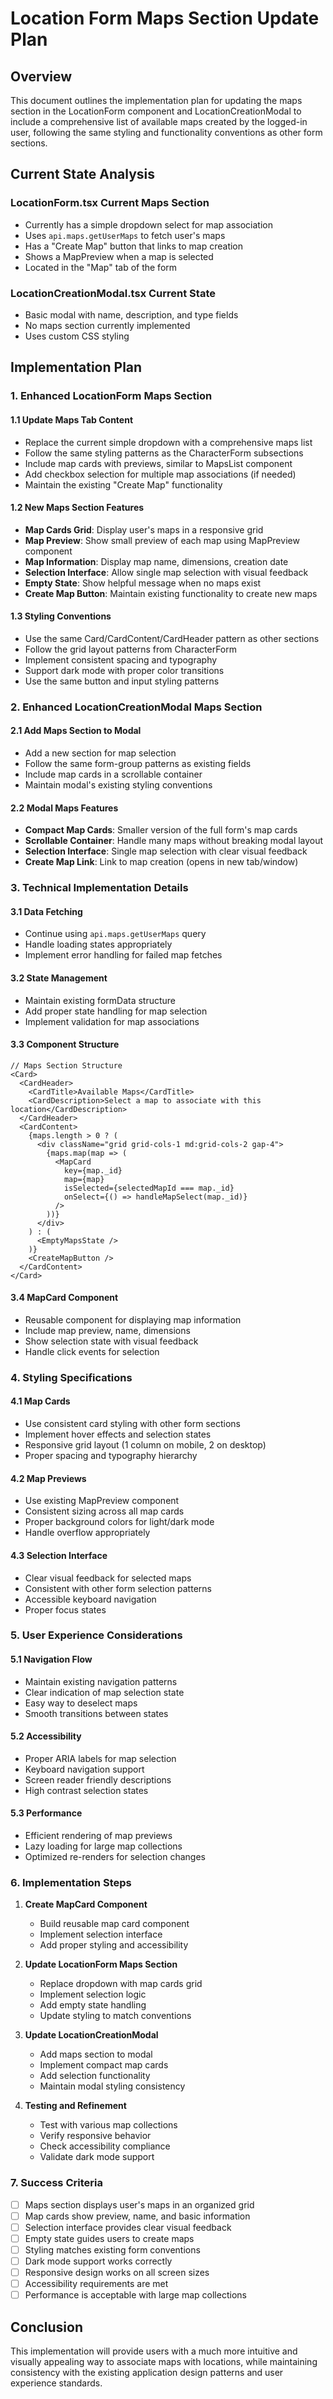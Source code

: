 # Location Form Maps Section Update Plan

## Overview
This document outlines the implementation plan for updating the maps section in the LocationForm component and LocationCreationModal to include a comprehensive list of available maps created by the logged-in user, following the same styling and functionality conventions as other form sections.

## Current State Analysis

### LocationForm.tsx Current Maps Section
- Currently has a simple dropdown select for map association
- Uses `api.maps.getUserMaps` to fetch user's maps
- Has a "Create Map" button that links to map creation
- Shows a MapPreview when a map is selected
- Located in the "Map" tab of the form

### LocationCreationModal.tsx Current State
- Basic modal with name, description, and type fields
- No maps section currently implemented
- Uses custom CSS styling

## Implementation Plan

### 1. Enhanced LocationForm Maps Section

#### 1.1 Update Maps Tab Content
- Replace the current simple dropdown with a comprehensive maps list
- Follow the same styling patterns as the CharacterForm subsections
- Include map cards with previews, similar to MapsList component
- Add checkbox selection for multiple map associations (if needed)
- Maintain the existing "Create Map" functionality

#### 1.2 New Maps Section Features
- **Map Cards Grid**: Display user's maps in a responsive grid
- **Map Preview**: Show small preview of each map using MapPreview component
- **Map Information**: Display map name, dimensions, creation date
- **Selection Interface**: Allow single map selection with visual feedback
- **Empty State**: Show helpful message when no maps exist
- **Create Map Button**: Maintain existing functionality to create new maps

#### 1.3 Styling Conventions
- Use the same Card/CardContent/CardHeader pattern as other sections
- Follow the grid layout patterns from CharacterForm
- Implement consistent spacing and typography
- Support dark mode with proper color transitions
- Use the same button and input styling patterns

### 2. Enhanced LocationCreationModal Maps Section

#### 2.1 Add Maps Section to Modal
- Add a new section for map selection
- Follow the same form-group patterns as existing fields
- Include map cards in a scrollable container
- Maintain modal's existing styling conventions

#### 2.2 Modal Maps Features
- **Compact Map Cards**: Smaller version of the full form's map cards
- **Scrollable Container**: Handle many maps without breaking modal layout
- **Selection Interface**: Single map selection with clear visual feedback
- **Create Map Link**: Link to map creation (opens in new tab/window)

### 3. Technical Implementation Details

#### 3.1 Data Fetching
- Continue using `api.maps.getUserMaps` query
- Handle loading states appropriately
- Implement error handling for failed map fetches

#### 3.2 State Management
- Maintain existing formData structure
- Add proper state handling for map selection
- Implement validation for map associations

#### 3.3 Component Structure
```tsx
// Maps Section Structure
<Card>
  <CardHeader>
    <CardTitle>Available Maps</CardTitle>
    <CardDescription>Select a map to associate with this location</CardDescription>
  </CardHeader>
  <CardContent>
    {maps.length > 0 ? (
      <div className="grid grid-cols-1 md:grid-cols-2 gap-4">
        {maps.map(map => (
          <MapCard 
            key={map._id}
            map={map}
            isSelected={selectedMapId === map._id}
            onSelect={() => handleMapSelect(map._id)}
          />
        ))}
      </div>
    ) : (
      <EmptyMapsState />
    )}
    <CreateMapButton />
  </CardContent>
</Card>
```

#### 3.4 MapCard Component
- Reusable component for displaying map information
- Include map preview, name, dimensions
- Show selection state with visual feedback
- Handle click events for selection

### 4. Styling Specifications

#### 4.1 Map Cards
- Use consistent card styling with other form sections
- Implement hover effects and selection states
- Responsive grid layout (1 column on mobile, 2 on desktop)
- Proper spacing and typography hierarchy

#### 4.2 Map Previews
- Use existing MapPreview component
- Consistent sizing across all map cards
- Proper background colors for light/dark mode
- Handle overflow appropriately

#### 4.3 Selection Interface
- Clear visual feedback for selected maps
- Consistent with other form selection patterns
- Accessible keyboard navigation
- Proper focus states

### 5. User Experience Considerations

#### 5.1 Navigation Flow
- Maintain existing navigation patterns
- Clear indication of map selection state
- Easy way to deselect maps
- Smooth transitions between states

#### 5.2 Accessibility
- Proper ARIA labels for map selection
- Keyboard navigation support
- Screen reader friendly descriptions
- High contrast selection states

#### 5.3 Performance
- Efficient rendering of map previews
- Lazy loading for large map collections
- Optimized re-renders for selection changes

### 6. Implementation Steps

1. **Create MapCard Component**
   - Build reusable map card component
   - Implement selection interface
   - Add proper styling and accessibility

2. **Update LocationForm Maps Section**
   - Replace dropdown with map cards grid
   - Implement selection logic
   - Add empty state handling
   - Update styling to match conventions

3. **Update LocationCreationModal**
   - Add maps section to modal
   - Implement compact map cards
   - Add selection functionality
   - Maintain modal styling consistency

4. **Testing and Refinement**
   - Test with various map collections
   - Verify responsive behavior
   - Check accessibility compliance
   - Validate dark mode support

### 7. Success Criteria

- [ ] Maps section displays user's maps in an organized grid
- [ ] Map cards show preview, name, and basic information
- [ ] Selection interface provides clear visual feedback
- [ ] Empty state guides users to create maps
- [ ] Styling matches existing form conventions
- [ ] Dark mode support works correctly
- [ ] Responsive design works on all screen sizes
- [ ] Accessibility requirements are met
- [ ] Performance is acceptable with large map collections

## Conclusion

This implementation will provide users with a much more intuitive and visually appealing way to associate maps with locations, while maintaining consistency with the existing application design patterns and user experience standards. 